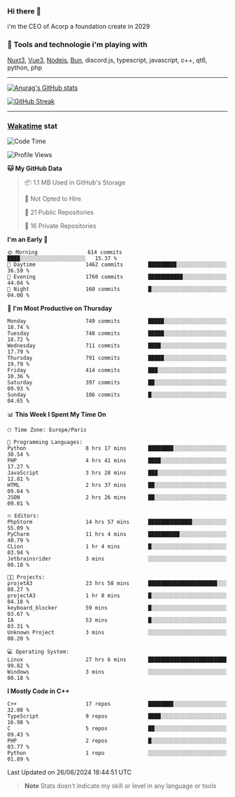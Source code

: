 ### Hi there 👋

i'm the CEO of Acorp a foundation create in 2029  

### 🧰 Tools and technologie i'm playing with

[Nuxt3](https://nuxt.com), [Vue3](https://vuejs.org/), [Nodejs](https://nodejs.org), [Bun](https://bun.sh/), discord.js, typescript, javascript, c++, qt6, python, php

---

[![Anurag's GitHub stats](https://github-readme-stats.vercel.app/api?username=ackimixs&show_icons=true&theme=github_dark&count_private=true)](https://www.ackimixs.xyz)

[![GitHub Streak](https://github-readme-streak-stats.herokuapp.com?user=Ackimixs&theme=github-dark-blue&date_format=j%20M%5B%20Y%5D&mode=weekly)](https://git.io/streak-stats)

---
 
 ### [Wakatime](https://wakatime.com/) stat

<!--START_SECTION:waka-->
![Code Time](http://img.shields.io/badge/Code%20Time-1%2C182%20hrs%2040%20mins-blue)

![Profile Views](http://img.shields.io/badge/Profile%20Views-0-blue)

**🐱 My GitHub Data** 

> 📦 1.1 MB Used in GitHub's Storage 
 > 
> 🚫 Not Opted to Hire
 > 
> 📜 21 Public Repositories 
 > 
> 🔑 16 Private Repositories 
 > 
**I'm an Early 🐤** 

```text
🌞 Morning                614 commits         ████░░░░░░░░░░░░░░░░░░░░░   15.37 % 
🌆 Daytime                1462 commits        █████████░░░░░░░░░░░░░░░░   36.59 % 
🌃 Evening                1760 commits        ███████████░░░░░░░░░░░░░░   44.04 % 
🌙 Night                  160 commits         █░░░░░░░░░░░░░░░░░░░░░░░░   04.00 % 
```
📅 **I'm Most Productive on Thursday** 

```text
Monday                   749 commits         █████░░░░░░░░░░░░░░░░░░░░   18.74 % 
Tuesday                  748 commits         █████░░░░░░░░░░░░░░░░░░░░   18.72 % 
Wednesday                711 commits         ████░░░░░░░░░░░░░░░░░░░░░   17.79 % 
Thursday                 791 commits         █████░░░░░░░░░░░░░░░░░░░░   19.79 % 
Friday                   414 commits         ███░░░░░░░░░░░░░░░░░░░░░░   10.36 % 
Saturday                 397 commits         ██░░░░░░░░░░░░░░░░░░░░░░░   09.93 % 
Sunday                   186 commits         █░░░░░░░░░░░░░░░░░░░░░░░░   04.65 % 
```


📊 **This Week I Spent My Time On** 

```text
🕑︎ Time Zone: Europe/Paris

💬 Programming Languages: 
Python                   8 hrs 17 mins       ████████░░░░░░░░░░░░░░░░░   30.54 % 
PHP                      4 hrs 41 mins       ████░░░░░░░░░░░░░░░░░░░░░   17.27 % 
JavaScript               3 hrs 28 mins       ███░░░░░░░░░░░░░░░░░░░░░░   12.81 % 
HTML                     2 hrs 37 mins       ██░░░░░░░░░░░░░░░░░░░░░░░   09.64 % 
JSON                     2 hrs 26 mins       ██░░░░░░░░░░░░░░░░░░░░░░░   09.01 % 

🔥 Editors: 
PhpStorm                 14 hrs 57 mins      ██████████████░░░░░░░░░░░   55.09 % 
PyCharm                  11 hrs 4 mins       ██████████░░░░░░░░░░░░░░░   40.79 % 
CLion                    1 hr 4 mins         █░░░░░░░░░░░░░░░░░░░░░░░░   03.94 % 
Jetbrainsrider           3 mins              ░░░░░░░░░░░░░░░░░░░░░░░░░   00.18 % 

🐱‍💻 Projects: 
projetA3                 23 hrs 58 mins      ██████████████████████░░░   88.27 % 
projectA3                1 hr 8 mins         █░░░░░░░░░░░░░░░░░░░░░░░░   04.18 % 
keyboard_blocker         59 mins             █░░░░░░░░░░░░░░░░░░░░░░░░   03.67 % 
IA                       53 mins             █░░░░░░░░░░░░░░░░░░░░░░░░   03.31 % 
Unknown Project          3 mins              ░░░░░░░░░░░░░░░░░░░░░░░░░   00.20 % 

💻 Operating System: 
Linux                    27 hrs 6 mins       █████████████████████████   99.82 % 
Windows                  3 mins              ░░░░░░░░░░░░░░░░░░░░░░░░░   00.18 % 
```

**I Mostly Code in C++** 

```text
C++                      17 repos            ████████░░░░░░░░░░░░░░░░░   32.08 % 
TypeScript               9 repos             ████░░░░░░░░░░░░░░░░░░░░░   16.98 % 
C                        5 repos             ██░░░░░░░░░░░░░░░░░░░░░░░   09.43 % 
PHP                      2 repos             █░░░░░░░░░░░░░░░░░░░░░░░░   03.77 % 
Python                   1 repo              ░░░░░░░░░░░░░░░░░░░░░░░░░   01.89 % 
```




 Last Updated on 26/06/2024 18:44:51 UTC
<!--END_SECTION:waka-->

> **Note**
> Stats dosn't indicate my skill or level in any language or tools
